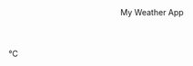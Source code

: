 <!DOCTYPE html>
<html lang="en">
<head>
    <meta charset="UTF-8">
    <meta http-equiv="X-UA-Compatible" content="IE=edge">
    <meta name="viewport" content="width=device-width, initial-scale=1.0">
    <title>Weather app</title>
    <link rel="stylesheet" href="style.css">
</head>
<body>
    <header class="header">My Weather App</header>
   <div class="container">
    <div class="icon"></div>
    <div class="temperature">°C</div>
    <div class="summary"></div>
    <div class="location"></div>
   </div> 

 <script src="app.js"></script>  
    
</body>
</html>
